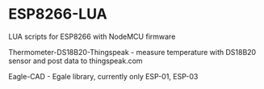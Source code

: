 ESP8266-LUA
===========

LUA scripts for ESP8266 with NodeMCU firmware

Thermometer-DS18B20-Thingspeak - measure temperature with DS18B20 sensor and post data to thingspeak.com

Eagle-CAD - Egale library, currently only ESP-01, ESP-03


